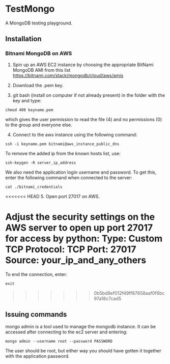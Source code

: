 # TestMongo
A MongoDB testing playground.

## Installation

### Bitnami MongoDB on AWS

1. Spin up an AWS EC2 instance by choosing the appropriate BitNami MongoDB AMI from this list https://bitnami.com/stack/mongodb/cloud/aws/amis

2. Download the .pem key.

3. git bash (install on computer if not already present) in the folder with the key and type:

```
chmod 400 keyname.pem
```

which gives the user permission to read the file (4) and no permissions (0) to the group and everyone else.

4. Connect to the aws instance using the following command:

```
ssh -i keyname.pem bitnami@aws_instance_public_dns
```

To remove the added ip from the known hosts list, use:

```
ssh-keygen -R server_ip_address
```

We also need the application login username and password. To get this, enter the following command when connected to the server:

```
cat ./bitnami_credentials
```

<<<<<<< HEAD
5. Open port 27017 on AWS.

Adjust the security settings on the AWS server to open up port 27017 for access by python:
Type: Custom TCP
Protocol:	TCP
Port:	27017
Source: your_ip_and_any_others
=======
To end the connection, enter:

```
exit
```
>>>>>>> 0b5bd8ef012f49ff87658aaf0f6bc97a18c7cad5

## Issuing commands

mongo admin is a tool used to manage the mongodb instance. It can be accessed after connecting to the ec2 server and entering:

```
mongo admin --username root --password PASSWORD
```

The user should be root, but either way you should have gotten it together with the application password.
